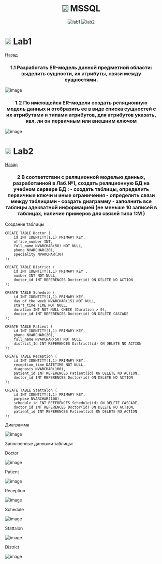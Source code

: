 <h1 name="content" align="center"><a href=""><img src="https://github.com/user-attachments/assets/e080adec-6af7-4bd2-b232-d43cb37024ac" width="20" height="20"/></a> MSSQL</h1>

<p align="center">
  <a href="#-lab1"><img alt="lab1" src="https://img.shields.io/badge/Lab1-blue"></a> 
  <a href="#-lab2"><img alt="lab2" src="https://img.shields.io/badge/Lab2-red"></a>
</p>

# <img src="https://github.com/user-attachments/assets/e080adec-6af7-4bd2-b232-d43cb37024ac" width="20" height="20"/> Lab1

[Назад](#content)
<h3 align="center">
  <a href="#client"></a>
  1.1 Разработать ER-модель данной предметной области: выделить сущности, их атрибуты, связи между сущностями. 
</h3>

![image](/Lab1BD/lab1er.png)

<h3 align="center">
  <a href="#client"></a>
  1.2 По имеющейся ER-модели создать реляционную модель данных и отобразить ее в виде списка сущностей с их атрибутами и типами атрибутов,  для атрибутов указать, явл. ли он первичным или внешним ключом 
</h3>

![image](/Lab1BD/lab1rel.png)

# <img src="https://github.com/user-attachments/assets/e080adec-6af7-4bd2-b232-d43cb37024ac" width="20" height="20"/> Lab2
[Назад](#content) 
<h3 align="center"> 
  <a href="#client"></a>
  2 В соответствии с реляционной моделью данных, разработанной в Лаб.№1, создать реляционную БД на учебном сервере БД :
- создать таблицы, определить первичные ключи и иные ограничения
- определить связи между таблицами
- создать диаграмму
- заполнить все таблицы адекватной информацией (не меньше 10 записей в таблицах, наличие примеров для связей типа 1:M )
</h3>

Создание таблицы

```tsql
CREATE TABLE Doctor (
    id INT IDENTITY(1,1) PRIMARY KEY,
    office_number INT,
    full_name NVARCHAR(50) NOT NULL,
    phone NVARCHAR(20),
    speciality NVARCHAR(30)
);

CREATE TABLE District (
    id INT IDENTITY(1,1) PRIMARY KEY ,
    number INT NOT NULL,
    doctor_id INT REFERENCES Doctor(id) ON DELETE NO ACTION
);

CREATE TABLE Schedule (
    id INT IDENTITY(1,1) PRIMARY KEY,
    day_of_the_week NVARCHAR(15) NOT NULL,
    start_time TIME NOT NULL,
    duration INT NOT NULL CHECK (Duration > 0),
    doctor_id INT REFERENCES Doctor(id) ON DELETE CASCADE
);

CREATE TABLE Patient (
    id INT IDENTITY(1,1) PRIMARY KEY,
    phone NVARCHAR(20),
    full_name NVARCHAR(50) NOT NULL,
    district_Id INT REFERENCES District(id) ON DELETE NO ACTION
);

CREATE TABLE Reception (
    id INT IDENTITY(1,1) PRIMARY KEY,
    reception_time DATETIME NOT NULL,
    diagnosis NVARCHAR(100),
    patient_id INT REFERENCES Patient(id) ON DELETE NO ACTION,
    doctor_id INT REFERENCES Doctor(id) ON DELETE NO ACTION
);

CREATE TABLE Stattalon (
    id INT IDENTITY(1,1) PRIMARY KEY,
    purpose NVARCHAR(100),
    schedule_id INT REFERENCES Schedule(id) ON DELETE CASCADE,
    doctor_id INT REFERENCES Doctor(id) ON DELETE NO ACTION,
    patient_id INT REFERENCES Patient(id) ON DELETE NO ACTION
);
```

Диаграмма

![image](/lab2BD/lab2diagram.png)

Заполненные данными таблицы:

Doctor

![image](/lab2BD/lab2doctor.png)

Patient

![image](/lab2BD/lab2patient.png)

Reception

![image](/lab2BD/lab2reception.png)

Schedule

![image](/lab2BD/lab2schedule.png)

Stattalon

![image](/lab2BD/lab2stattalon.png)

District

![image](/lab2BD/lab2district.png)
